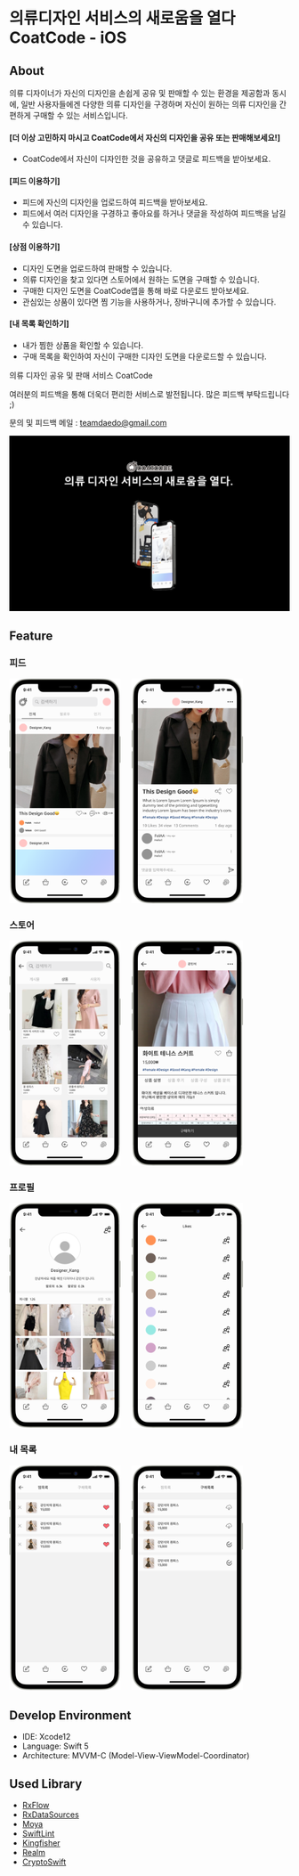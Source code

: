 # 의류디자인 서비스의 새로움을 열다 CoatCode - iOS

## About

의류 디자이너가 자신의 디자인을 손쉽게 공유 및 판매할 수 있는 환경을 제공함과 동시에, 일반 사용자들에겐 다양한 의류 디자인을 구경하며 자신이 원하는 의류 디자인을 간편하게 구매할 수 있는 서비스입니다.

#### [더 이상 고민하지 마시고 CoatCode에서 자신의 디자인을 공유 또는 판매해보세요!]

- CoatCode에서 자신이 디자인한 것을 공유하고 댓글로 피드백을 받아보세요.

#### [피드 이용하기]

- 피드에 자신의 디자인을 업로드하여 피드백을 받아보세요.
- 피드에서 여러 디자인을 구경하고 좋아요를 하거나 댓글을 작성하여 피드백을 남길 수 있습니다.

#### [상점 이용하기]

- 디자인 도면을 업로드하여 판매할 수 있습니다.
- 의류 디자인을 찾고 있다면 스토어에서 원하는 도면을 구매할 수 있습니다.
- 구매한 디자인 도면을 CoatCode앱을 통해 바로 다운로드 받아보세요.
- 관심있는 상품이 있다면 찜 기능을 사용하거나, 장바구니에 추가할 수 있습니다.

#### [내 목록 확인하기]

- 내가 찜한 상품을 확인할 수 있습니다.
- 구매 목록을 확인하여 자신이 구매한 디자인 도면을 다운로드할 수 있습니다.


의류 디자인 공유 및 판매 서비스 CoatCode

여러분의 피드백을 통해 더욱더 편리한 서비스로 발전됩니다. 많은 피드백 부탁드립니다 ;)

문의 및 피드백 메일 : teamdaedo@gmail.com

![CoatCode](/README.assets/CoatCode.png)

## Feature

### 피드
<div>
  <img src="/README.assets/피드.png" width="200" style="float: left; margin-right: 20px;"/>
  <img src="/README.assets/게시물상세.png" width="200"/>
</div>

### 스토어
<div>
  <img src="/README.assets/스토어.png" width="200" style="float: left; margin-right: 20px;"/>
  <img src="/README.assets/상품상세.png" width="200"/>
</div>

### 프로필
<div>
  <img src="/README.assets/프로필.png" width="200" style="float: left; margin-right: 20px;"/>
  <img src="/README.assets/좋아요목록.png" width="200"/>
</div>

### 내 목록
<div>
  <img src="/README.assets/찜목록.png" width="200" style="float: left; margin-right: 20px;"/>
  <img src="/README.assets/구매목록.png" width="200"/>
</div>

## Develop Environment

- IDE: Xcode12
- Language: Swift 5
- Architecture: MVVM-C (Model-View-ViewModel-Coordinator)

## Used Library

- [RxFlow](https://github.com/RxSwiftCommunity/RxFlow)
- [RxDataSources](https://github.com/RxSwiftCommunity/RxDataSources)
- [Moya](https://github.com/Moya/Moya)
- [SwiftLint](https://github.com/realm/SwiftLint)
- [Kingfisher](https://github.com/onevcat/Kingfisher)
- [Realm](https://github.com/realm/realm-cocoa)
- [CryptoSwift](https://github.com/krzyzanowskim/CryptoSwift)
